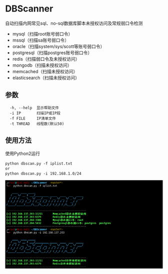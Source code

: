 # DBScanner

自动扫描内网常见sql、no-sql数据库脚本未授权访问及常规弱口令检测
* mysql（扫描root账号弱口令）
* mssql（扫描sa账号弱口令）
* oracle（扫描system/sys/scott等账号弱口令）
* postgresql（扫描postgres账号弱口令）
* redis（扫描弱口令及未授权访问）
* mongodb（扫描未授权访问）
* memcached（扫描未授权访问）
* elasticsearch（扫描未授权访问）

## 参数
```
  -h, --help  显示帮助文件
  -i IP       扫描IP或IP段
  -f FILE     IP清单文件
  -t THREAD   线程数(默认50)
```

## 使用方法
使用Python2运行
```
python dbscan.py -f iplist.txt
or
python dbscan.py -i 192.168.1.0/24  
```


![](https://github.com/Shad0wpf/DBScanner/blob/master/scan.png?raw=true)
